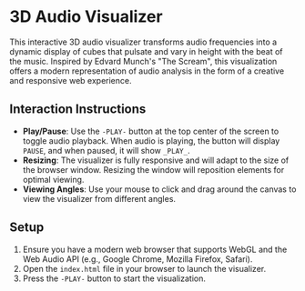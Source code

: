 # 3D Audio Visualizer

This interactive 3D audio visualizer transforms audio frequencies into a dynamic display of cubes that pulsate and vary in height with the beat of the music. Inspired by Edvard Munch's "The Scream", this visualization offers a modern representation of audio analysis in the form of a creative and responsive web experience.

## Interaction Instructions

- **Play/Pause**: Use the `-PLAY-` button at the top center of the screen to toggle audio playback. When audio is playing, the button will display `PAUSE`, and when paused, it will show `_PLAY_`.
- **Resizing**: The visualizer is fully responsive and will adapt to the size of the browser window. Resizing the window will reposition elements for optimal viewing.
- **Viewing Angles**: Use your mouse to click and drag around the canvas to view the visualizer from different angles.

## Setup

1. Ensure you have a modern web browser that supports WebGL and the Web Audio API (e.g., Google Chrome, Mozilla Firefox, Safari).
2. Open the `index.html` file in your browser to launch the visualizer.
3. Press the `-PLAY-` button to start the visualization.
